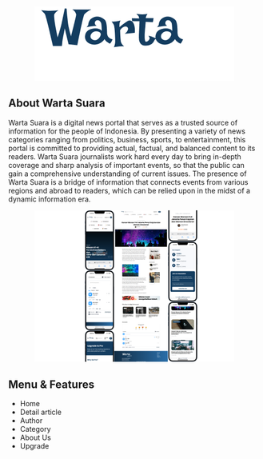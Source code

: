 <p align="center"><a href="https://nelaanjani.vercel.app/" target="_blank"><img src="public\assets\images\logos\logo-11.png" width="400"></a></p>


## About Warta Suara

Warta Suara is a digital news portal that serves as a trusted source of information for the people of Indonesia. By presenting a variety of news categories ranging from politics, business, sports, to entertainment, this portal is committed to providing actual, factual, and balanced content to its readers. Warta Suara journalists work hard every day to bring in-depth coverage and sharp analysis of important events, so that the public can gain a comprehensive understanding of current issues. The presence of Warta Suara is a bridge of information that connects events from various regions and abroad to readers, which can be relied upon in the midst of a dynamic information era.

<p align="center"><a href="" target="_blank"><img src="doc_portalberita\preview.png"width="400"></a></p>


## Menu & Features
- Home
- Detail article
- Author
- Category
- About Us
- Upgrade


<!-- ## Screenshot Warta Suara -->

<!-- ### Website

- home <img src="doc_portalberita\WEB\web-home.png" width="400">
- article <img src="doc_portalberita\WEB\web-article.png" width="400">
- category <img src="doc_portalberita\WEB\web-category.png" width="400">
- about <img src="doc_portalberita\WEB\web-about.png" width="400">
- author <img src="doc_portalberita\WEB\web-author.png" width="400">
- upgrade <img src="doc_portalberita\WEB\web-upgrade.png" width="400">

| Halaman    | Pratinjau |
|------------|-----------|
| **Home**      | <img src="doc_portalberita/WEB/web-home.png" width="300"> |
| **Article**   | <img src="doc_portalberita/WEB/web-article.png" width="300"> |
| **Category**  | <img src="doc_portalberita/WEB/web-category.png" width="300"> |
| **About**     | <img src="doc_portalberita/WEB/web-about.png" width="300"> |
| **Author**    | <img src="doc_portalberita/WEB/web-author.png" width="300"> |
| **Upgrade**   | <img src="doc_portalberita/WEB/web-upgrade.png" width="300"> |


### Mobile -->
